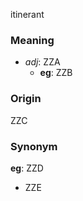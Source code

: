 itinerant
### Meaning
+ _adj_: ZZA
    + __eg__: ZZB

### Origin

ZZC

### Synonym

__eg__: ZZD

+ ZZE


